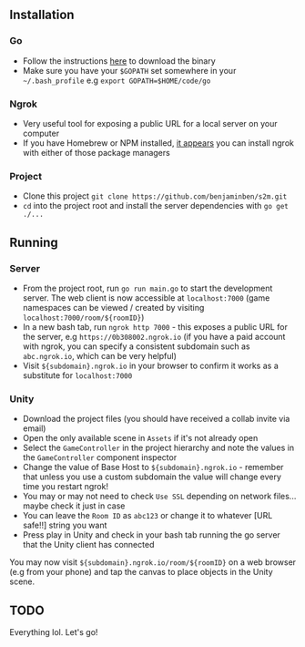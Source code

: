 ## Installation

### Go

- Follow the instructions [here](https://golang.org/doc/install) to download the binary
- Make sure you have your `$GOPATH` set somewhere in your `~/.bash_profile` e.g `export GOPATH=$HOME/code/go`

### Ngrok

- Very useful tool for exposing a public URL for a local server on your computer
- If you have Homebrew or NPM installed, [it appears](https://gist.github.com/wosephjeber/aa174fb851dfe87e644e) you can install ngrok with either of those package managers

### Project

- Clone this project `git clone https://github.com/benjaminben/s2m.git`
- `cd` into the project root and install the server dependencies with `go get ./...`

## Running

### Server

- From the project root, run `go run main.go` to start the development server. The web client is now accessible at `localhost:7000` (game namespaces can be viewed / created by visiting `localhost:7000/room/${roomID}`)
- In a new bash tab, run `ngrok http 7000` - this exposes a public URL for the server, e.g `https://0b308002.ngrok.io` (if you have a paid account with ngrok, you can specify a consistent subdomain such as `abc.ngrok.io`, which can be very helpful)
- Visit `${subdomain}.ngrok.io` in your browser to confirm it works as a substitute for `localhost:7000`

### Unity

- Download the project files (you should have received a collab invite via email)
- Open the only available scene in `Assets` if it's not already open
- Select the `GameController` in the project hierarchy and note the values in the `GameController` component inspector
- Change the value of Base Host to `${subdomain}.ngrok.io` - remember that unless you use a custom subdomain the value will change every time you restart ngrok!
- You may or may not need to check `Use SSL` depending on network files... maybe check it just in case
- You can leave the `Room ID` as `abc123` or change it to whatever [URL safe!!] string you want
- Press play in Unity and check in your bash tab running the go server that the Unity client has connected

You may now visit `${subdomain}.ngrok.io/room/${roomID}` on a web browser (e.g from your phone) and tap the canvas to place objects in the Unity scene.

## TODO

Everything lol. Let's go!
